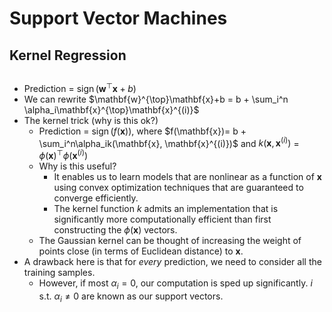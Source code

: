 # Support Vector Machines

## Kernel Regression

## 

- Prediction = $\operatorname{sign}(\mathbf{w}^{\top}\mathbf{x}+b)$
- We can rewrite $\mathbf{w}^{\top}\mathbf{x}+b = b + \sum_i^n \alpha_i\mathbf{x}^{\top}\mathbf{x}^{(i)}$
- The kernel trick (why is this ok?)
  - Prediction = $\operatorname{sign}(f(\mathbf{x})),$ where $f(\mathbf{x})= b + \sum_i^n\alpha_ik(\mathbf{x}, \mathbf{x}^{(i)})$ and $k(\mathbf{x}, \mathbf{x}^{(i)})$ = $\phi(\mathbf{x})^{\top}\phi(\mathbf{x}^{(i)})$
  - Why is this useful?
    - It enables us to learn models that are nonlinear as a function of $\mathbf{x}$ using convex optimization techniques that are guaranteed to converge efficiently. 
    - The kernel function $k$ admits an implementation that is significantly more computationally efficient than first constructing the $\phi(\mathbf{x})$ vectors.
  - The Gaussian kernel can be thought of increasing the weight of points close (in terms of Euclidean distance) to $\mathbf{x}$.
- A drawback here is that for _every_ prediction, we need to consider all the training samples.
  - However, if most $\alpha_i = 0$, our computation is sped up significantly. $i$ s.t. $\alpha_i \neq 0$ are known as our support vectors. 